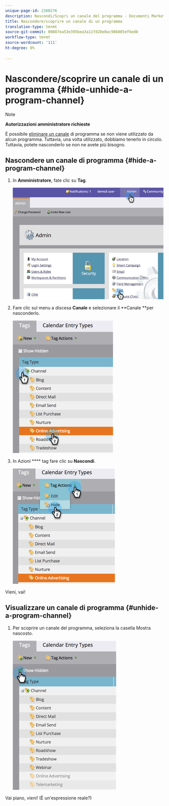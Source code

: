 ```yaml
---
unique-page-id: 2360276
description: Nascondi/Scopri un canale del programma - Documenti Marketo - Documentazione del prodotto
title: Nascondere/scoprire un canale di un programma
translation-type: tm+mt
source-git-commit: 00887ea53e395bea3a11fd28e0ac98b085ef6ed8
workflow-type: tm+mt
source-wordcount: '111'
ht-degree: 0%

---
```



# Nascondere/scoprire un canale di un programma {#hide-unhide-a-program-channel}

>[!NOTE]
>
>**Autorizzazioni amministratore richieste**

È possibile [eliminare un canale](delete-a-program-channel.md) di programma se non viene utilizzato da alcun programma.  Tuttavia, una volta utilizzato, dobbiamo tenerlo in circolo.  Tuttavia, potete nasconderlo se non ne avete più bisogno.

## Nascondere un canale di programma {#hide-a-program-channel}

1. In **Amministratore**, fate clic su **Tag**.

   ![](assets/image2014-9-24-15-3a45-3a7.png)

1. Fare clic sul menu a discesa **Canale** e selezionare il **Canale **per nasconderlo.

   ![](assets/image2014-9-24-15-3a45-3a41.png)

1. In Azioni **** tag fare clic su **Nascondi**.

   ![](assets/image2014-9-24-15-3a46-3a22.png)

Vieni, vai!

## Visualizzare un canale di programma {#unhide-a-program-channel}

1. Per scoprire un canale del programma, seleziona la casella Mostra nascosto.

   ![](assets/image2014-9-24-15-3a47-3a24.png)

Vai piano, vieni! (È un&#39;espressione reale?)
